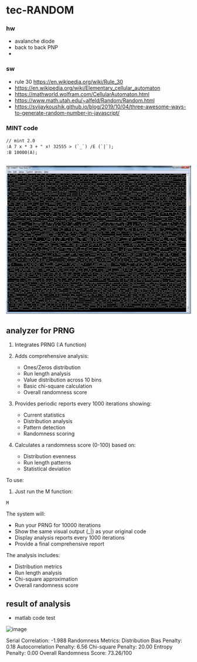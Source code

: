 # tec-RANDOM
### hw
- avalanche diode 
- back to back PNP
- 

### sw
- rule 30 https://en.wikipedia.org/wiki/Rule_30
- https://en.wikipedia.org/wiki/Elementary_cellular_automaton
- https://mathworld.wolfram.com/CellularAutomaton.html
- https://www.math.utah.edu/~alfeld/Random/Random.html
- https://svijaykoushik.github.io/blog/2019/10/04/three-awesome-ways-to-generate-random-number-in-javascript/


### MINT code
```
// mint 2.0
:A 7 x * 3 + " x! 32555 > (`_`) /E (`|`);
:B 10000(A);
```
![](https://github.com/SteveJustin1963/tec-RANDOM/blob/master/Pics/out.png) 
- 


## analyzer for PRNG 

1. Integrates PRNG (:A function)
2. Adds comprehensive analysis:
   - Ones/Zeros distribution
   - Run length analysis
   - Value distribution across 10 bins
   - Basic chi-square calculation
   - Overall randomness score

3. Provides periodic reports every 1000 iterations showing:
   - Current statistics
   - Distribution analysis
   - Pattern detection
   - Randomness scoring

4. Calculates a randomness score (0-100) based on:
   - Distribution evenness
   - Run length patterns
   - Statistical deviation

To use:
1. Just run the M function:
```mint
M
```

The system will:
- Run your PRNG for 10000 iterations
- Show the same visual output (_|) as your original code
- Display analysis reports every 1000 iterations
- Provide a final comprehensive report

The analysis includes:
- Distribution metrics
- Run length analysis
- Chi-square approximation
- Overall randomness score


## result of analysis
- matlab code test

![image](https://github.com/user-attachments/assets/15522533-46a8-4c5f-8fbb-900a1a035393)

  Serial Correlation: -1.988
Randomness Metrics:
    Distribution Bias Penalty: 0.18
    Autocorrelation Penalty: 6.56
    Chi-square Penalty: 20.00
    Entropy Penalty: 0.00
Overall Randomness Score: 73.26/100


 
